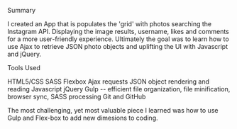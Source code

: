 Summary

I created an App that is populates the 'grid' with photos searching the Instagram API. Displaying the image results, username, likes and comments for a more user-friendly experience. Ultimately the goal was to learn how to use Ajax to retrieve JSON photo objects and uplifting the UI with Javascript and jQuery.

Tools Used

HTML5/CSS
SASS
Flexbox
Ajax requests
JSON object rendering and reading
Javascript
jQuery
Gulp -- efficient file organization, file minification, browser sync, SASS processing
Git and GitHub

The most challenging, yet most valuable piece I learned was how to use Gulp and Flex-box to add new dimesions to coding. 